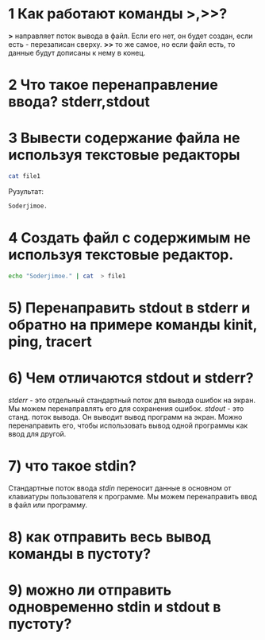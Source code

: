# 1 Как работают команды >,>>?
**>** направляет поток вывода в файл. Если его нет, он будет создан, если есть - перезаписан сверху.
**>>** то же самое, но если файл есть, то данные будут дописаны к нему в конец.
# 2 Что такое перенаправление ввода? stderr,stdout

# 3 Вывести содержание файла не используя текстовые редакторы
```bash
cat file1
```
Рузультат:
```bash
Soderjimoe.
```
# 4 Создать файл с содержимым не используя текстовые редактор.
```bash
echo "Soderjimoe." | cat  > file1
```   
# 5) Перенаправить stdout в stderr и обратно на примере команды kinit, ping, tracert

# 6) Чем отличаются stdout и stderr?
*stderr* - это отдельный стандартный поток для вывода ошибок на экран. Мы можем перенаправлять его для сохранения ошибок.
*stdout* - это станд. поток вывода. Он выводит вывод программ на экран. Можно перенаправить его, чтобы использовать вывод одной программы как ввод для другой.
# 7) что такое stdin?
Стандартные поток ввода *stdin* переносит данные в основном от клавиатуры пользователя к программе. Мы можем перенаправить ввод в файл или программу.
# 8) как отправить весь вывод команды в пустоту?

# 9) можно ли отправить одновременно stdin и stdout в пустоту?
